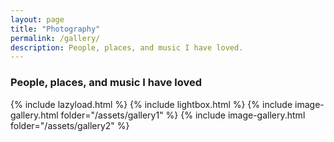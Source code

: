 ```yaml
---
layout: page
title: "Photography"
permalink: /gallery/
description: People, places, and music I have loved.
---
```


### People, places, and music I have loved
{% include lazyload.html %}
{% include lightbox.html %}
{% include image-gallery.html folder="/assets/gallery1" %}
{% include image-gallery.html folder="/assets/gallery2" %}
